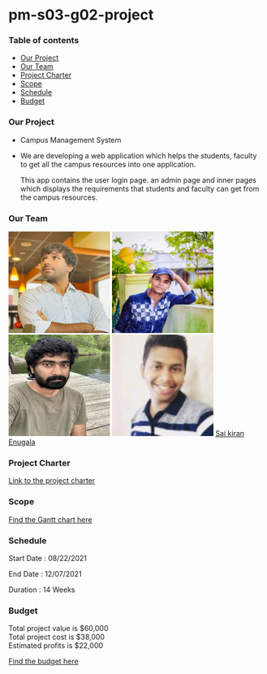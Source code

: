 # pm-s03-g02-project

### Table of contents
  * [Our Project](https://github.com/akhilmallepally/pm-s03-g02-project#our-project)
  * [Our Team](https://github.com/akhilmallepally/pm-s03-g02-project#our-team)
  * [Project Charter](https://github.com/akhilmallepally/pm-s03-g02-project#project-charter)
  * [Scope](https://github.com/akhilmallepally/pm-s03-g02-project#scope)
  * [Schedule](https://github.com/akhilmallepally/pm-s03-g02-project#schedule)
  * [Budget](https://github.com/akhilmallepally/pm-s03-g02-project#budget)

### Our Project
* Campus Management System
* We are developing a web application which helps the students, faculty to get all the campus resources into one application.

  This app contains the user login page. an admin page and inner pages which displays the requirements that students and faculty can get from the campus resources.

### Our Team


<img src="/Images/akhil_mallepally.JPG" alt="akhil" height= "200" width="200"/> <img src="/Images/chandra_bhanu.jpg" alt="chandra" height= "200" width="200"/> <img src="/Images/sai_enugula.jpg" alt="sai" height= "200" width="200"/> <img src="/Images/subash_nethra.jpg" alt="subhash" height= "200" width="200"/>
[Sai kiran Enugala](https://github.com/saikiranreddyenugala/)

### Project Charter
 [Link to the project charter](https://github.com/akhilmallepally/pm-s03-g02-project/tree/main/charter_files.charter.md)

### Scope
 [Find the Gantt chart here](https://github.com/akhilmallepally/pm-s03-g02-project/blob/main/scope/scope.mpp)

### Schedule
 Start Date : 08/22/2021
 
 End Date : 12/07/2021
 
 Duration : 14 Weeks
### Budget
Total project value is $60,000 <br>
Total project cost is $38,000 <br>
Estimated profits is $22,000 <br>

[Find the budget here](https://github.com/akhilmallepally/pm-s03-g02-project/blob/main/budget/budget.xlsx)
